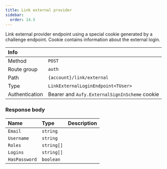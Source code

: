```yaml
---
title: Link external provider
sidebar:
  order: 14.5
---
```


Link external provider endpoint using a special cookie generated by a challenge endpoint.
Cookie contains information about the external login.

| Info           |                                               |
|:---------------|:----------------------------------------------|
| Method         | `POST`                                        |
| Route group    | `auth`                                        |
| Path           | `{account}/link/external`                        |
| Type           | `LinkExternalLoginEndpoint<TUser>`            |
| Authentication | Bearer and `Aufy.ExternalSignInScheme` cookie |

### Response body

| Name          | Type       | Description |
|:--------------|:-----------|:------------|
| `Email`       | `string`   |             |
| `Username`    | `string`   |             |
| `Roles`       | `string[]` |             |
| `Logins`      | `string[]` |             |
| `HasPassword` | `boolean`  |             |
